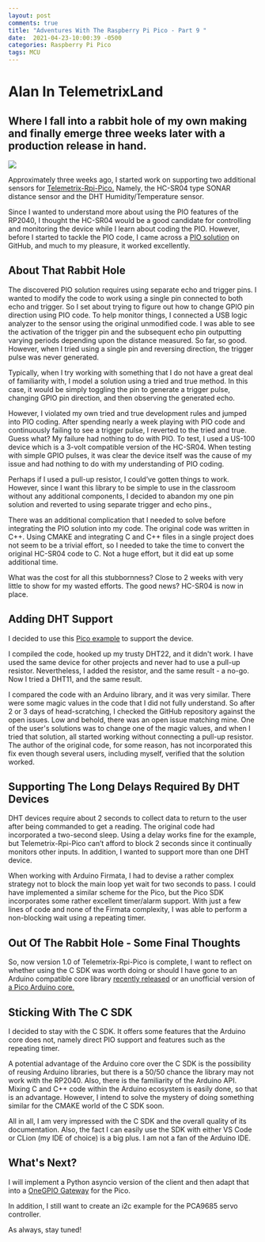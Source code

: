 ```yaml
---
layout: post
comments: true
title: "Adventures With The Raspberry Pi Pico - Part 9 "
date:  2021-04-23-10:00:39 -0500
categories: Raspberry Pi Pico
tags: MCU
---
```


# Alan In TelemetrixLand
## Where I fall into a rabbit  hole of my own making  and finally emerge three weeks later with a production release in hand.

![]({{site.url}}/images/rabbit.png)

Approximately three weeks ago, I started work on supporting two additional sensors for 
[Telemetrix-Rpi-Pico.](https://mryslab.github.io/telemetrix-rpi-pico/) 
Namely, the HC-SR04 type SONAR distance sensor and the DHT Humidity/Temperature sensor.

Since I wanted to understand more about using the PIO features of the RP2040, I 
thought the HC-SR04 would be a good candidate for controlling and monitoring the 
device while I learn about coding the PIO. However, before I started to tackle the PIO 
code, I came across a
[PIO solution](https://github.com/GitJer/Some_RPI-Pico_stuff/tree/main/HCSR04) on 
GitHub, and much to my pleasure, it worked excellently. 

## About That Rabbit Hole
The discovered PIO solution requires using separate echo and trigger pins. I wanted to 
modify the 
code to work using a single pin connected to both echo and trigger. So I set about 
trying to figure out how to change GPIO pin direction using PIO code. To help monitor things, 
I connected a USB logic analyzer to the sensor using the original unmodified code.
I was able to see the activation of the trigger pin and the subsequent 
echo pin outputting varying periods depending upon the distance measured. So far, so good.
However, when I tried using a single pin and reversing direction, the trigger pulse 
was never generated. 

Typically, when I try working with something that I do not have a great deal of familiarity with, 
I model a solution using a tried and true method. In this case, it would be 
simply toggling the pin to generate a trigger pulse, changing GPIO pin direction, and 
then 
observing the generated echo.

However, I violated my own  tried and true development rules and jumped into PIO 
coding. After spending nearly a week playing with PIO code and continuously failing to 
see a trigger pulse, I reverted to  the tried and true. Guess what? My failure 
had nothing to do with PIO. To test, I used a US-100 device which is a 3-volt compatible 
version of the HC-SR04. When testing with simple GPIO pulses, 
it was clear the device itself was the cause of my issue and had nothing to do with my 
understanding of PIO coding. 

Perhaps if I used a pull-up resistor, I could’ve gotten 
things to work. However, since I want this library to be simple to use in the 
classroom without any additional components, I decided to abandon my one pin solution 
and reverted to using separate trigger and echo pins., 

There was an additional complication that I needed to solve before integrating the PIO 
solution into my code.
The 
original code was written in C++. 
Using 
CMAKE 
and 
integrating C and C++ files in a single project does not seem to be a trivial effort, 
so I 
needed to take the time to convert the original HC-SR04 code to C. Not a huge effort, 
but it did eat up some additional time.

What was the cost for all this stubbornness? Close to 2 weeks with very little to show 
for 
my wasted efforts. The good news? HC-SR04 is now in place.

## Adding DHT Support
I decided to use this [Pico example](https://github.com/raspberrypi/pico-examples/tree/master/gpio/dht_sensor) to support the device.

I compiled the code, hooked up my trusty DHT22, and it didn't work. I have used the 
same device for other projects and never had to use a pull-up resistor. Nevertheless, I
added the 
resistor, and the same result - a no-go. Now I tried a DHT11, and the same result.

I compared the code with an Arduino library, and it was very similar. There were some 
magic values in the code that I did not fully understand. So after 2 or 3 days
of head-scratching, I checked the GitHub 
repository against the open issues. Low and behold, there was an open issue matching 
mine. 
One of the user's solutions was to change one of the magic values, and when I tried that solution, 
all started working without connecting a pull-up resistor.  The author of
the original code, for some reason, has not incorporated this fix even though several users, 
including myself, verified that the solution worked.

## Supporting The Long Delays Required By DHT Devices
DHT devices require about 2 seconds to collect data to return to the user after being 
commanded to get a reading. The original code had incorporated a two-second sleep. Using a delay 
works fine for the example, but Telemetrix-Rpi-Pico can’t afford to block 
2 seconds since it continually monitors other inputs. In addition, I 
wanted to support more than one DHT device. 

When working with Arduino Firmata, I had to devise a rather complex strategy not to 
block the main loop yet wait for two seconds to pass. I could have implemented a 
similar scheme for the Pico, but the Pico SDK incorporates some rather excellent 
timer/alarm support.  With just a few lines of code and none of the Firmata 
complexity, I was able to perform a non-blocking wait using a  repeating timer.

## Out Of The Rabbit Hole - Some Final Thoughts
So, now version 1.0 of Telemetrix-Rpi-Pico is complete, I want to reflect on whether 
using the C SDK was worth doing or should I have gone to an Arduino compatible 
core library 
 [recently released](https://github.com/arduino/ArduinoCore-mbed) or an 
unofficial version of [a Pico  Arduino core.](https://github.com/earlephilhower/arduino-pico)

## Sticking With The C SDK
I decided to stay with the C SDK. It offers some features that the Arduino core does 
not, namely direct PIO support and features such as the repeating timer.  

A potential 
advantage of the Arduino core over the C SDK is the possibility of reusing Arduino 
libraries, but there is a 50/50 chance the library may not work with the RP2040.  Also, 
there is the 
familiarity of the Arduino API. Mixing C and C++ code within the Arduino ecosystem is 
easily done, so that is an advantage. However,
I intend to solve the mystery of doing something similar for the CMAKE world of the C SDK soon.

All in all, I am very impressed with the C SDK and the overall quality of its 
documentation. Also, the fact I can easily use the SDK with either VS Code or CLion (my 
IDE 
of choice) is  a big plus. I am not a fan of the Arduino IDE.

## What's Next?
I will implement a Python asyncio version of the client and then adapt that into a
[OneGPIO Gateway](https://mryslab.github.io/python_banyan/gpio_intro/)
for the Pico.

In addition, I still want to  create an i2c example for the PCA9685 servo controller. 

As always, stay tuned!






